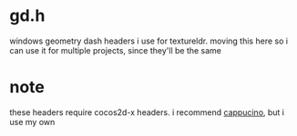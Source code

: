 # gd.h
windows geometry dash headers i use for textureldr. moving this here so i can use it for multiple projects, since they'll be the same

# note
these headers require cocos2d-x headers. i recommend [cappucino](https://github.com/andrenih/cappuccinoSDK/), but i use my own
